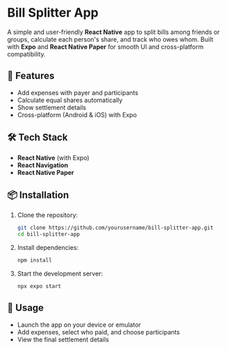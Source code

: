 # Bill Splitter App

A simple and user-friendly **React Native** app to split bills among friends or groups, calculate each person's share, and track who owes whom. Built with **Expo** and **React Native Paper** for smooth UI and cross-platform compatibility.

## 🚀 Features

* Add expenses with payer and participants
* Calculate equal shares automatically
* Show settlement details
* Cross-platform (Android & iOS) with Expo

## 🛠 Tech Stack

* **React Native** (with Expo)
* **React Navigation**
* **React Native Paper**

## 📦 Installation

1. Clone the repository:

   ```bash
   git clone https://github.com/yourusername/bill-splitter-app.git
   cd bill-splitter-app
   ```
2. Install dependencies:

   ```bash
   npm install
   ```
3. Start the development server:

   ```bash
   npx expo start
   ```

## 📱 Usage

* Launch the app on your device or emulator
* Add expenses, select who paid, and choose participants
* View the final settlement details
